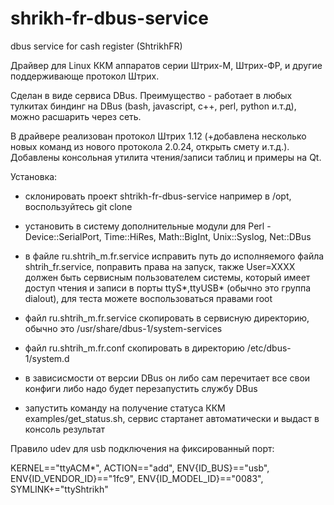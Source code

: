# shrikh-fr-dbus-service
dbus service for cash register (ShtrikhFR) 

Драйвер для Linux ККМ аппаратов серии Штрих-М, Штрих-ФР, и другие поддерживающе протокол Штрих.

Сделан в виде сервиса DBus.
Преимущество - работает в любых тулкитах биндинг на DBus (bash, javascript, c++, perl, python и.т.д), можно расшарить через сеть.

В драйвере реализован протокол Штрих 1.12 (+добавлена несколько новых команд из нового протокола 2.0.24, открыть смету и.т.д.).
Добавлены консольная утилита чтения/записи таблиц и примеры на Qt.

Установка:
- склонировать проект shtrikh-fr-dbus-service например в /opt, воспользуйтесь git clone
- установить в систему дополнительные модули для Perl - Device::SerialPort, Time::HiRes, Math::BigInt, Unix::Syslog, Net::DBus

- в файле ru.shtrih_m.fr.service исправить путь до исполняемого файла shtrih_fr.service, поправить права на запуск, также User=XXXX должен быть сервисным пользователем системы, который имеет доступ чтения и записи в порты ttyS*,ttyUSB* (обычно это группа dialout), для теста можете воспользоваться правами root

- файл ru.shtrih_m.fr.service скопировать в сервисную директорию, обычно это /usr/share/dbus-1/system-services
- файл ru.shtrih_m.fr.conf скопировать в директорию /etc/dbus-1/system.d
- в зависисмости от версии DBus он либо сам перечитает все свои конфиги либо надо будет перезапустить службу DBus

- запустить команду на получение статуса ККМ examples/get_status.sh, сервис стартанет автоматически и выдаст в консоль результат

Правило udev для usb подключения на фиксированный порт:

KERNEL=="ttyACM*", ACTION=="add", ENV{ID_BUS}=="usb", ENV{ID_VENDOR_ID}=="1fc9", ENV{ID_MODEL_ID}=="0083", SYMLINK+="ttyShtrikh"
